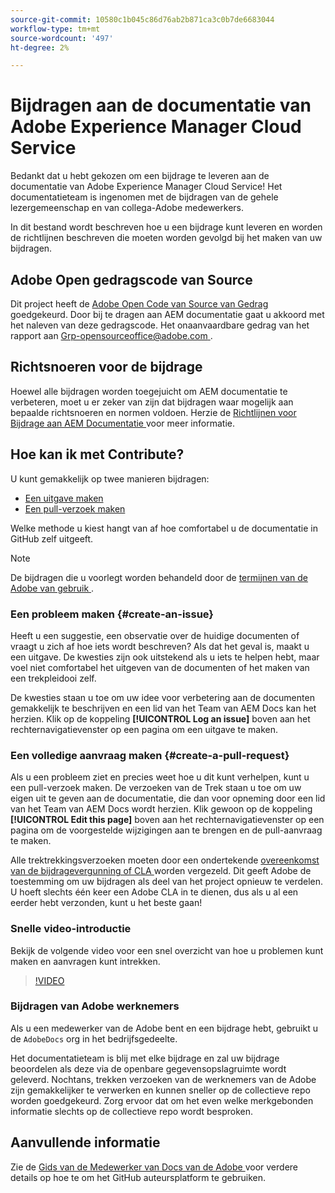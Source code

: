 ```yaml
---
source-git-commit: 10580c1b045c86d76ab2b871ca3c0b7de6683044
workflow-type: tm+mt
source-wordcount: '497'
ht-degree: 2%

---
```

# Bijdragen aan de documentatie van Adobe Experience Manager Cloud Service

Bedankt dat u hebt gekozen om een bijdrage te leveren aan de documentatie van Adobe Experience Manager Cloud Service! Het documentatieteam is ingenomen met de bijdragen van de gehele lezergemeenschap en van collega-Adobe medewerkers.

In dit bestand wordt beschreven hoe u een bijdrage kunt leveren en worden de richtlijnen beschreven die moeten worden gevolgd bij het maken van uw bijdragen.

## Adobe Open gedragscode van Source

Dit project heeft de [ Adobe Open Code van Source van Gedrag ](code-of-conduct.md) goedgekeurd. Door bij te dragen aan AEM documentatie gaat u akkoord met het naleven van deze gedragscode. Het onaanvaardbare gedrag van het rapport aan [ Grp-opensourceoffice@adobe.com ](mailto:Grp-opensourceoffice@adobe.com).

## Richtsnoeren voor de bijdrage

Hoewel alle bijdragen worden toegejuicht om AEM documentatie te verbeteren, moet u er zeker van zijn dat bijdragen waar mogelijk aan bepaalde richtsnoeren en normen voldoen. Herzie de [ Richtlijnen voor Bijdrage aan AEM Documentatie ](guidelines.md) voor meer informatie.

## Hoe kan ik met Contribute?

U kunt gemakkelijk op twee manieren bijdragen:

* [Een uitgave maken](#create-an-issue)
* [Een pull-verzoek maken](#create-a-pull-request)

Welke methode u kiest hangt van af hoe comfortabel u de documentatie in GitHub zelf uitgeeft.

>[!NOTE]
>
>De bijdragen die u voorlegt worden behandeld door de [ termijnen van de Adobe van gebruik ](https://www.adobe.com/legal/terms.html).

### Een probleem maken {#create-an-issue}

Heeft u een suggestie, een observatie over de huidige documenten of vraagt u zich af hoe iets wordt beschreven? Als dat het geval is, maakt u een uitgave. De kwesties zijn ook uitstekend als u iets te helpen hebt, maar voel niet comfortabel het uitgeven van de documenten of het maken van een trekpleidooi zelf.

De kwesties staan u toe om uw idee voor verbetering aan de documenten gemakkelijk te beschrijven en een lid van het Team van AEM Docs kan het herzien. Klik op de koppeling **[!UICONTROL Log an issue]** boven aan het rechternavigatievenster op een pagina om een uitgave te maken.

### Een volledige aanvraag maken {#create-a-pull-request}

Als u een probleem ziet en precies weet hoe u dit kunt verhelpen, kunt u een pull-verzoek maken. De verzoeken van de Trek staan u toe om uw eigen uit te geven aan de documentatie, die dan voor opneming door een lid van het Team van AEM Docs wordt herzien. Klik gewoon op de koppeling **[!UICONTROL Edit this page]** boven aan het rechternavigatievenster op een pagina om de voorgestelde wijzigingen aan te brengen en de pull-aanvraag te maken.

Alle trektrekkingsverzoeken moeten door een ondertekende [ overeenkomst van de bijdragevergunning of CLA ](https://opensource.adobe.com/cla.html) worden vergezeld. Dit geeft Adobe de toestemming om uw bijdragen als deel van het project opnieuw te verdelen. U hoeft slechts één keer een Adobe CLA in te dienen, dus als u al een eerder hebt verzonden, kunt u het beste gaan!

### Snelle video-introductie

Bekijk de volgende video voor een snel overzicht van hoe u problemen kunt maken en aanvragen kunt intrekken.

>[!VIDEO](https://video.tv.adobe.com/v/27069)

### Bijdragen van Adobe werknemers

Als u een medewerker van de Adobe bent en een bijdrage hebt, gebruikt u de `AdobeDocs` org in het bedrijfsgedeelte.

Het documentatieteam is blij met elke bijdrage en zal uw bijdrage beoordelen als deze via de openbare gegevensopslagruimte wordt geleverd. Nochtans, trekken verzoeken van de werknemers van de Adobe zijn gemakkelijker te verwerken en kunnen sneller op de collectieve repo worden goedgekeurd. Zorg ervoor dat om het even welke merkgebonden informatie slechts op de collectieve repo wordt besproken.

## Aanvullende informatie

Zie de [ Gids van de Medewerker van Docs van de Adobe ](https://experienceleague.adobe.com/docs/contributor/contributor-guide/introduction.html?lang=nl-NL) voor verdere details op hoe te om het GitHub auteursplatform te gebruiken.
